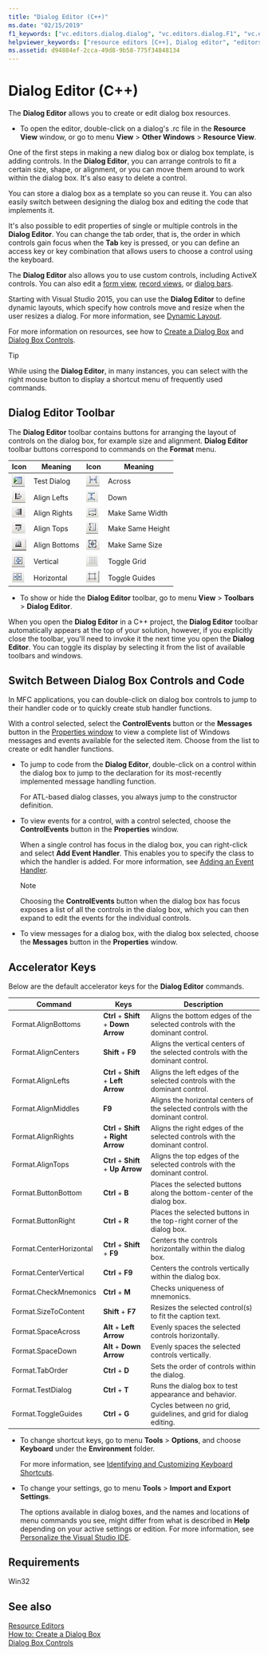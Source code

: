 ```yaml
---
title: "Dialog Editor (C++)"
ms.date: "02/15/2019"
f1_keywords: ["vc.editors.dialog.dialog", "vc.editors.dialog.F1", "vc.editors.dialog"]
helpviewer_keywords: ["resource editors [C++], Dialog editor", "editors, dialog boxes", "Dialog editor", "dialog boxes [C++], editing", "controls [C++], showing or hiding Dialog editor toolbar", "toolbars [C++], showing", "toolbars [C++], hiding", "Dialog Editor [C++], showing or hiding toolbar", "events [C++], viewing for controls", "Windows messages [C++], controls", "messages [C++], viewing for dialog boxes", "Dialog Editor [C++], accessing code", "code [C++], switching from Dialog Editor", "controls [C++], jumping to code", "Dialog Editor [C++], switching between controls and code", "Dialog Editor [C++], shortcut keys"]
ms.assetid: d94884ef-2cca-49d8-9b58-775f34848134
---
```

# Dialog Editor (C++)

The **Dialog Editor** allows you to create or edit dialog box resources.

- To open the editor, double-click on a dialog's .rc file in the **Resource View** window, or go to menu **View** > **Other Windows** > **Resource View**.

One of the first steps in making a new dialog box or dialog box template, is adding controls. In the **Dialog Editor**, you can arrange controls to fit a certain size, shape, or alignment, or you can move them around to work within the dialog box. It's also easy to delete a control.

You can store a dialog box as a template so you can reuse it. You can also easily switch between designing the dialog box and editing the code that implements it.

It's also possible to edit properties of single or multiple controls in the **Dialog Editor**. You can change the tab order, that is, the order in which controls gain focus when the **Tab** key is pressed, or you can define an access key or key combination that allows users to choose a control using the keyboard.

The **Dialog Editor** also allows you to use custom controls, including ActiveX controls. You can also edit a [form view](../mfc/reference/cformview-class.md), [record views](../data/record-views-mfc-data-access.md), or [dialog bars](../mfc/dialog-bars.md).

Starting with Visual Studio 2015, you can use the **Dialog Editor** to define dynamic layouts, which specify how controls move and resize when the user resizes a dialog. For more information, see [Dynamic Layout](../mfc/dynamic-layout.md).

For more information on resources, see how to [Create a Dialog Box](../windows/creating-a-new-dialog-box.md) and [Dialog Box Controls](../windows/controls-in-dialog-boxes.md).

> [!TIP]
> While using the **Dialog Editor**, in many instances, you can select with the right mouse button to display a shortcut menu of frequently used commands.

## Dialog Editor Toolbar

The **Dialog Editor** toolbar contains buttons for arranging the layout of controls on the dialog box, for example size and alignment. **Dialog Editor** toolbar buttons correspond to commands on the **Format** menu.

|Icon|Meaning|Icon|Meaning|
|----------|-------------|----------|-------------|
|![Test Dialog button](../mfc/media/vcdialogeditortestdialog.png "vcDialogEditorTestDialog")|Test Dialog|![Space Across button](../mfc/media/vcdialogeditoracross.png "vcDialogEditorAcross")|Across|
|![Align Lefts button](../mfc/media/vcdialogeditoralignlefts.png "vcDialogEditorAlignLefts")|Align Lefts|![Space Down button](../mfc/media/vcdialogeditordown.png "vcDialogEditorDown")|Down|
|![Align Rights button](../mfc/media/vcdialogeditoralignrights.png "vcDialogEditorAlignRights")|Align Rights|![Make Same Width button](../mfc/media/vcdialogeditorsamewidth.png "vcDialogEditorSameWidth")|Make Same Width|
|![Align Tops button](../mfc/media/vcdialogeditoraligntops.png "vcDialogEditorAlignTops")|Align Tops|![Make Same Height button](../mfc/media/vcdialogeditormakesameheight.png "vcDialogEditorMakeSameHeight")|Make Same Height|
|![Align Bottoms button](../mfc/media/vcdialogeditoralignbottoms.png "vcDialogEditorAlignBottoms")|Align Bottoms|![Make Same Size button](../mfc/media/vcdialogeditorsamesize.png "vcDialogEditorSameSize")|Make Same Size|
|![Center Vertical button](../mfc/media/vcdialogeditorvertical.png "vcDialogEditorVertical")|Vertical|![Toggle Grid button](../mfc/media/vcdialogeditortogglegrid.png "vcDialogEditorToggleGrid")|Toggle Grid|
|![Center Horizontal button](../mfc/media/vcdialogeditorhorizontal.png "vcDialogEditorHorizontal")|Horizontal|![Toggle Guides button](../mfc/media/vcdialogeditortoggleguides.png "vcDialogEditorToggleGuides")|Toggle Guides|

- To show or hide the **Dialog Editor** toolbar, go to menu **View** > **Toolbars** > **Dialog Editor**.

When you open the **Dialog Editor** in a C++ project, the **Dialog Editor** toolbar automatically appears at the top of your solution, however, if you explicitly close the toolbar, you'll need to invoke it the next time you open the **Dialog Editor**. You can toggle its display by selecting it from the list of available toolbars and windows.

## Switch Between Dialog Box Controls and Code

In MFC applications, you can double-click on dialog box controls to jump to their handler code or to quickly create stub handler functions.

With a control selected, select the **ControlEvents** button or the **Messages** button in the [Properties window](/visualstudio/ide/reference/properties-window) to view a complete list of Windows messages and events available for the selected item. Choose from the list to create or edit handler functions.

- To jump to code from the **Dialog Editor**, double-click on a control within the dialog box to jump to the declaration for its most-recently implemented message handling function.

   For ATL-based dialog classes, you always jump to the constructor definition.

- To view events for a control, with a control selected, choose the **ControlEvents** button in the **Properties** window.

   When a single control has focus in the dialog box, you can right-click and select **Add Event Handler**. This enables you to specify the class to which the handler is added. For more information, see [Adding an Event Handler](../ide/adding-an-event-handler-visual-cpp.md).

   > [!NOTE]
   > Choosing the **ControlEvents** button when the dialog box has focus exposes a list of all the controls in the dialog box, which you can then expand to edit the events for the individual controls.

- To view messages for a dialog box, with the dialog box selected, choose the **Messages** button in the **Properties** window.

## Accelerator Keys

Below are the default accelerator keys for the **Dialog Editor** commands.  

|Command|Keys|Description|
|-------------|----------|-----------------|
|Format.AlignBottoms|**Ctrl** + **Shift** + **Down Arrow**|Aligns the bottom edges of the selected controls with the dominant control.|
|Format.AlignCenters|**Shift** + **F9**|Aligns the vertical centers of the selected controls with the dominant control.|
|Format.AlignLefts|**Ctrl** + **Shift** + **Left Arrow**|Aligns the left edges of the selected controls with the dominant control.|
|Format.AlignMiddles|**F9**|Aligns the horizontal centers of the selected controls with the dominant control.|
|Format.AlignRights|**Ctrl** + **Shift** + **Right Arrow**|Aligns the right edges of the selected controls with the dominant control.|
|Format.AlignTops|**Ctrl** + **Shift** + **Up Arrow**|Aligns the top edges of the selected controls with the dominant control.|
|Format.ButtonBottom|**Ctrl** + **B**|Places the selected buttons along the bottom-center of the dialog box.|
|Format.ButtonRight|**Ctrl** + **R**|Places the selected buttons in the top-right corner of the dialog box.|
|Format.CenterHorizontal|**Ctrl** + **Shift** + **F9**|Centers the controls horizontally within the dialog box.|
|Format.CenterVertical|**Ctrl** + **F9**|Centers the controls vertically within the dialog box.|
|Format.CheckMnemonics|**Ctrl** + **M**|Checks uniqueness of mnemonics.|
|Format.SizeToContent|**Shift** + **F7**|Resizes the selected control(s) to fit the caption text.|
|Format.SpaceAcross|**Alt** + **Left Arrow**|Evenly spaces the selected controls horizontally.|
|Format.SpaceDown|**Alt** + **Down Arrow**|Evenly spaces the selected controls vertically.|
|Format.TabOrder|**Ctrl** + **D**|Sets the order of controls within the dialog.|
|Format.TestDialog|**Ctrl** + **T**|Runs the dialog box to test appearance and behavior.|
|Format.ToggleGuides|**Ctrl** + **G**|Cycles between no grid, guidelines, and grid for dialog editing.|

- To change shortcut keys, go to menu **Tools** > **Options**, and choose **Keyboard** under the **Environment** folder.

   For more information, see [Identifying and Customizing Keyboard Shortcuts](/visualstudio/ide/identifying-and-customizing-keyboard-shortcuts-in-visual-studio).

- To change your settings, go to menu **Tools** > **Import and Export Settings**.

   The options available in dialog boxes, and the names and locations of menu commands you see, might differ from what is described in **Help** depending on your active settings or edition.  For more information, see [Personalize the Visual Studio IDE](/visualstudio/ide/personalizing-the-visual-studio-ide).

## Requirements

Win32

## See also

[Resource Editors](../windows/resource-editors.md)<br/>
[How to: Create a Dialog Box](../windows/creating-a-new-dialog-box.md)<br/>
[Dialog Box Controls](../windows/controls-in-dialog-boxes.md)<br/>
<!--
[Controls](../mfc/controls-mfc.md)<br/>
[Control Classes](../mfc/control-classes.md)<br/>
[Dialog Box Classes](../mfc/dialog-box-classes.md)<br/>
[Dialog Box Controls and Variable Types](../ide/dialog-box-controls-and-variable-types.md)-->
